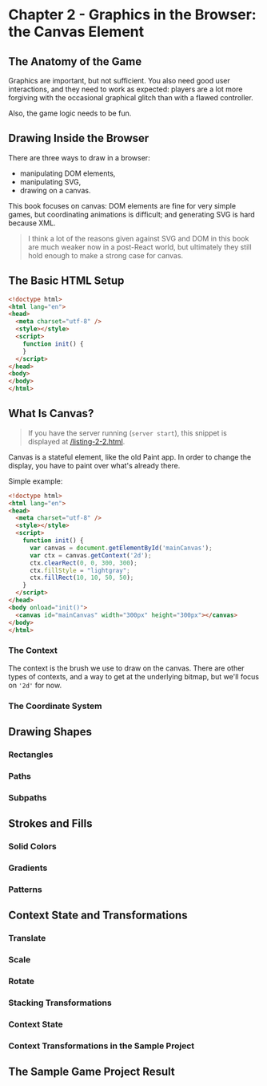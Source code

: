 # Chapter 2 - Graphics in the Browser: the Canvas Element

## The Anatomy of the Game

Graphics are important, but not sufficient. You also need good user
interactions, and they need to work as expected: players are a lot more
forgiving with the occasional graphical glitch than with a flawed controller.

Also, the game logic needs to be fun.

## Drawing Inside the Browser

There are three ways to draw in a browser:

- manipulating DOM elements,
- manipulating SVG,
- drawing on a canvas.

This book focuses on canvas: DOM elements are fine for very simple games, but
coordinating animations is difficult; and generating SVG is hard because XML.

> I think a lot of the reasons given against SVG and DOM in this book are much
> weaker now in a post-React world, but ultimately they still hold enough to
> make a strong case for canvas.

## The Basic HTML Setup

```html
<!doctype html>
<html lang="en">
<head>
  <meta charset="utf-8" />
  <style></style>
  <script>
    function init() {
    }
  </script>
</head>
<body>
</body>
</html>
```

## What Is Canvas?

> If you have the server running (`server start`), this snippet is displayed at
> [/listing-2-2.html](http://127.0.0.1:8080/listing-2-2.html).

Canvas is a stateful element, like the old Paint app. In order to change the
display, you have to paint over what's already there.

Simple example:

```html
<!doctype html>
<html lang="en">
<head>
  <meta charset="utf-8" />
  <style></style>
  <script>
    function init() {
      var canvas = document.getElementById('mainCanvas');
      var ctx = canvas.getContext('2d');
      ctx.clearRect(0, 0, 300, 300);
      ctx.fillStyle = "lightgray";
      ctx.fillRect(10, 10, 50, 50);
    }
  </script>
</head>
<body onload="init()">
  <canvas id="mainCanvas" width="300px" height="300px"></canvas>
</body>
</html>
```

### The Context

The context is the brush we use to draw on the canvas. There are other types of
contexts, and a way to get at the underlying bitmap, but we'll focus on `'2d'`
for now.

### The Coordinate System

## Drawing Shapes

### Rectangles

### Paths

### Subpaths

## Strokes and Fills

### Solid Colors

### Gradients

### Patterns

## Context State and Transformations

### Translate

### Scale

### Rotate

### Stacking Transformations

### Context State

### Context Transformations in the Sample Project

## The Sample Game Project Result
